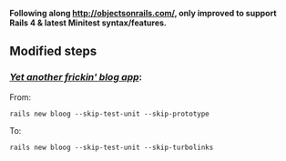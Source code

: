 **Following along http://objectsonrails.com/, only improved to support Rails 4 & latest Minitest syntax/features.**

## Modified steps

### [*Yet another frickin' blog app*](http://objectsonrails.com/#ID-4886e18d-0f66-4941-83a7-dd07955b194c):

From:

```
rails new bloog --skip-test-unit --skip-prototype
```

To:

```
rails new bloog --skip-test-unit --skip-turbolinks
```
